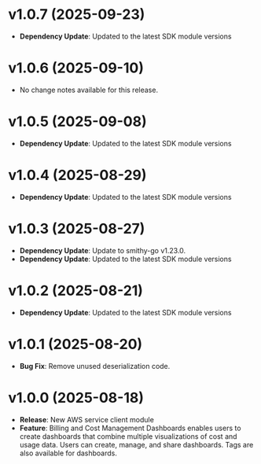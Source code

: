 # v1.0.7 (2025-09-23)

* **Dependency Update**: Updated to the latest SDK module versions

# v1.0.6 (2025-09-10)

* No change notes available for this release.

# v1.0.5 (2025-09-08)

* **Dependency Update**: Updated to the latest SDK module versions

# v1.0.4 (2025-08-29)

* **Dependency Update**: Updated to the latest SDK module versions

# v1.0.3 (2025-08-27)

* **Dependency Update**: Update to smithy-go v1.23.0.
* **Dependency Update**: Updated to the latest SDK module versions

# v1.0.2 (2025-08-21)

* **Dependency Update**: Updated to the latest SDK module versions

# v1.0.1 (2025-08-20)

* **Bug Fix**: Remove unused deserialization code.

# v1.0.0 (2025-08-18)

* **Release**: New AWS service client module
* **Feature**: Billing and Cost Management Dashboards enables users to create dashboards that combine multiple visualizations of cost and usage data. Users can create, manage, and share dashboards. Tags are also available for dashboards.

